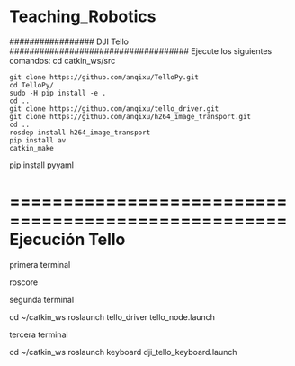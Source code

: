 # Teaching_Robotics
################# DJI Tello ####################################
Ejecute los siguientes comandos:
	cd catkin_ws/src
  
	git clone https://github.com/anqixu/TelloPy.git
	cd TelloPy/
	sudo -H pip install -e .
	cd ..
	git clone https://github.com/anqixu/tello_driver.git
	git clone https://github.com/anqixu/h264_image_transport.git
	cd .. 
	rosdep install h264_image_transport
	pip install av
	catkin_make

pip install pyyaml

====================================================
Ejecución Tello
====================================================

primera terminal 

roscore

segunda terminal 

cd ~/catkin_ws
roslaunch tello_driver tello_node.launch

tercera terminal

cd ~/catkin_ws
roslaunch keyboard dji_tello_keyboard.launch
